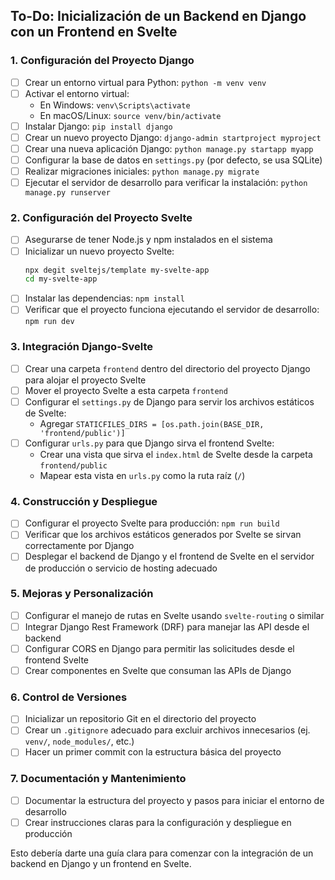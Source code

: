 
## To-Do: Inicialización de un Backend en Django con un Frontend en Svelte

### 1. **Configuración del Proyecto Django**
   - [ ] Crear un entorno virtual para Python: `python -m venv venv`
   - [ ] Activar el entorno virtual:
     - En Windows: `venv\Scripts\activate`
     - En macOS/Linux: `source venv/bin/activate`
   - [ ] Instalar Django: `pip install django`
   - [ ] Crear un nuevo proyecto Django: `django-admin startproject myproject`
   - [ ] Crear una nueva aplicación Django: `python manage.py startapp myapp`
   - [ ] Configurar la base de datos en `settings.py` (por defecto, se usa SQLite)
   - [ ] Realizar migraciones iniciales: `python manage.py migrate`
   - [ ] Ejecutar el servidor de desarrollo para verificar la instalación: `python manage.py runserver`

### 2. **Configuración del Proyecto Svelte**
   - [ ] Asegurarse de tener Node.js y npm instalados en el sistema
   - [ ] Inicializar un nuevo proyecto Svelte: 
     ```bash
     npx degit sveltejs/template my-svelte-app
     cd my-svelte-app
     ```
   - [ ] Instalar las dependencias: `npm install`
   - [ ] Verificar que el proyecto funciona ejecutando el servidor de desarrollo: `npm run dev`

### 3. **Integración Django-Svelte**
   - [ ] Crear una carpeta `frontend` dentro del directorio del proyecto Django para alojar el proyecto Svelte
   - [ ] Mover el proyecto Svelte a esta carpeta `frontend`
   - [ ] Configurar el `settings.py` de Django para servir los archivos estáticos de Svelte:
     - Agregar `STATICFILES_DIRS = [os.path.join(BASE_DIR, 'frontend/public')]`
   - [ ] Configurar `urls.py` para que Django sirva el frontend Svelte:
     - Crear una vista que sirva el `index.html` de Svelte desde la carpeta `frontend/public`
     - Mapear esta vista en `urls.py` como la ruta raíz (`/`)

### 4. **Construcción y Despliegue**
   - [ ] Configurar el proyecto Svelte para producción: `npm run build`
   - [ ] Verificar que los archivos estáticos generados por Svelte se sirvan correctamente por Django
   - [ ] Desplegar el backend de Django y el frontend de Svelte en el servidor de producción o servicio de hosting adecuado

### 5. **Mejoras y Personalización**
   - [ ] Configurar el manejo de rutas en Svelte usando `svelte-routing` o similar
   - [ ] Integrar Django Rest Framework (DRF) para manejar las API desde el backend
   - [ ] Configurar CORS en Django para permitir las solicitudes desde el frontend Svelte
   - [ ] Crear componentes en Svelte que consuman las APIs de Django

### 6. **Control de Versiones**
   - [ ] Inicializar un repositorio Git en el directorio del proyecto
   - [ ] Crear un `.gitignore` adecuado para excluir archivos innecesarios (ej. `venv/`, `node_modules/`, etc.)
   - [ ] Hacer un primer commit con la estructura básica del proyecto

### 7. **Documentación y Mantenimiento**
   - [ ] Documentar la estructura del proyecto y pasos para iniciar el entorno de desarrollo
   - [ ] Crear instrucciones claras para la configuración y despliegue en producción

Esto debería darte una guía clara para comenzar con la integración de un backend en Django y un frontend en Svelte.






